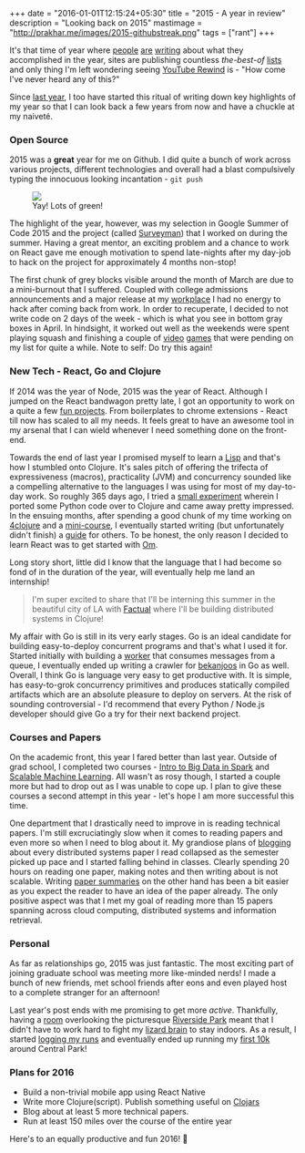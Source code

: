 +++
date = "2016-01-01T12:15:24+05:30"
title = "2015 - A year in review"
description = "Looking back on 2015"
mastimage = "http://prakhar.me/images/2015-githubstreak.png"
tags = ["rant"]
+++

It's that time of year where [people](http://blog.fogus.me/2015/12/29/the-best-things-and-stuff-of-2015/) [are](http://nathanbarry.com/2015-review/) [writing](https://medium.com/@cheeaun/2015-in-review-a55c23d2af59#.kedfupgln) about what they accomplished in the year, sites are publishing countless *the-best-of*  [lists](http://www.themacro.com/articles/2015/12/yc-2015-reading-list/) and only thing I'm left wondering seeing [YouTube Rewind](https://www.youtube.com/watch?v=KK9bwTlAvgo) is - "How come I've never heard any of this?"

Since [last year](http://prakhar.me/articles/2014-year-in-review/), I too have started this ritual of writing down key highlights of my year so that I can look back a few years from now and have a chuckle at my naiveté.

### Open Source
2015 was a **great** year for me on Github. I did quite a bunch of work across various projects, different technologies and overall had a blast compulsively typing the innocuous looking incantation - `git push`

<figure> <img src="/images/2015-githubstreak.png"> 
	<figcaption>Yay! Lots of green!</figcaption>
</figure>

The highlight of the year, however, was my selection in Google Summer of Code 2015 and the project (called [Surveyman](http://surveyman.github.io/)) that I worked on during the summer. Having a great mentor, an exciting problem and a chance to work on React gave me enough motivation to spend late-nights after my day-job to hack on the project for approximately 4 months non-stop! 

The first chunk of grey blocks visible around the month of March are due to a mini-burnout that I suffered. Coupled with college admissions announcements and a major release at my [workplace](http://xcite.com) I had no energy to hack after coming back from work. In order to recuperate, I decided to not write code on 2 days of the week - which is what you see in bottom gray boxes in April. In hindsight, it worked out well as the weekends were spent playing squash and finishing a couple of [video](https://www.destinythegame.com/) [games](http://www.rockstargames.com/V/) that were pending on my list for quite a while. Note to self: Do try this again!

### New Tech - React, Go and Clojure

If 2014 was the year of Node, 2015 was the year of React. Although I jumped on the React bandwagon pretty late, I got an opportunity to work on a quite a few [fun projects](https://github.com/search?utf8=%E2%9C%93&q=react+user%3Aprakhar1989&type=Repositories&ref=advsearch&l=&l=). From boilerplates to chrome extensions - React till now has scaled to all my needs. It feels great to have an awesome tool in my arsenal that I can wield whenever I need something done on the front-end. 

Towards the end of last year I promised myself to learn a [Lisp](https://en.wikipedia.org/wiki/Lisp_%28programming_language%29) and that's how I stumbled onto Clojure. It's sales pitch of offering the trifecta of expressiveness (macros), practicality (JVM) and concurrency sounded like a compelling alternative to the languages I was using for most of my day-to-day work. So roughly 365 days ago, I tried a [small experiment](https://github.com/prakhar1989/clj-spellchecker) wherein I ported some Python code over to Clojure and came away pretty impressed. In the ensuing months, after spending a good chunk of my time working on [4clojure](http://www.4clojure.com/) and a [mini-course](http://mooc.fi/courses/2014/clojure/index.html), I eventually started writing (but unfortunately didn't finish) a [guide](http://www.clojurebyexample.org/) for others. To be honest, the only reason I decided to learn React was to get started with [Om](https://github.com/omcljs/om).

Long story short, little did I know that the language that I had become so fond of in the duration of the year, will eventually help me land an internship! 

> I'm super excited to share that I'll be interning this summer in the beautiful city of LA with [Factual](http://factual.com) where I'll be building distributed systems in Clojure!

My affair with Go is still in its very early stages. Go is an ideal candidate for building easy-to-deploy concurrent programs and that's what I used it for. Started initially with building a [worker](https://github.com/prakhar1989/cloud-projects/blob/master/sqstwitt/worker/worker.go) that consumes messages from a queue, I eventually ended up writing a crawler for [bekanjoos](https://github.com/prakhar1989/bekanjoos/tree/master/crawler) in Go as well. Overall, I think Go is language very easy to get productive with. It is simple, has easy-to-grok concurrency primitives and produces statically compiled artifacts which are an absolute pleasure to deploy on servers. At the risk of sounding controversial - I'd recommend that every Python / Node.js developer should give Go a try for their next backend project.

### Courses and Papers

On the academic front, this year I fared better than last year. Outside of grad school, I completed two courses - [Intro to Big Data in Spark](/articles/big-data-with-spark/) and [Scalable Machine Learning](/articles/scalable-machine-learning/). All wasn't as rosy though, I started a couple more but had to drop out as I was unable to cope up. I plan to give these courses a second attempt in this year - let's hope I am more successful this time. 

One department that I drastically need to improve in is reading technical papers. I'm still excruciatingly slow when it comes to reading papers and even more so when I need to blog about it. My grandiose plans of [blogging](/tags/distributed-systems/) about every distributed systems paper I read collapsed as the semester picked up pace and I started falling behind in classes. Clearly spending 20 hours on reading one paper, making notes and then writing about is not scalable. Writing [paper summaries](https://github.com/prakhar1989/Paper-Summaries) on the other hand has been a bit easier as you expect the reader to have an idea of the paper already. The only positive aspect was that I met my goal of reading more than 15 papers spanning across cloud computing, distributed systems and information retrieval.

### Personal
As far as relationships go, 2015 was just fantastic. The most exciting part of joining graduate school was meeting more like-minded nerds! I made a bunch of new friends, met school friends after eons and even played host to a complete stranger for an afternoon!

Last year's post ends with me promising to get more *active*. Thankfully, having a [room](https://www.instagram.com/p/9eLp5kr4Hg/?taken-by=prakhar.srivastav) overlooking the picturesque [Riverside Park](http://www.nycgovparks.org/park-features/riverside-park/virtual-tour) meant that I didn't have to work hard to fight my [lizard brain](http://sethgodin.typepad.com/seths_blog/2010/01/quieting-the-lizard-brain.html) to stay indoors. As a result, I started [logging my runs](http://www.strava.com/athletes/10955633) and eventually ended up running my [first 10k](https://www.strava.com/activities/396309765) around Central Park!

### Plans for 2016
- Build a non-trivial mobile app using React Native
- Write more Clojure(script). Publish something useful on [Clojars](http://clojars.org)
- Blog about at least 5 more technical papers.
- Run at least 150 miles over the course of the entire year

Here's to an equally productive and fun 2016! 🍻
